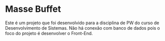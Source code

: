 # Masse Buffet
Este é um projeto que foi desenvolvido para a disciplina de PW do curso de Desenvolvimento de Sistemas. Não há conexão com banco de dados pois o foco do projeto é desenvolver o Front-End.


